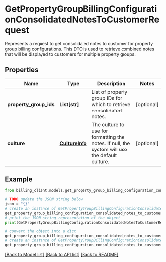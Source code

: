 # GetPropertyGroupBillingConfigurationConsolidatedNotesToCustomerRequest

Represents a request to get consolidated notes to customer for property group billing configurations.  This DTO is used to retrieve combined notes that will be displayed to customers for multiple property groups.

## Properties

Name | Type | Description | Notes
------------ | ------------- | ------------- | -------------
**property_group_ids** | **List[str]** | List of property group IDs for which to retrieve consolidated notes. | [optional] 
**culture** | [**CultureInfo**](CultureInfo.md) | The culture to use for formatting the notes. If null, the system will use the default culture. | [optional] 

## Example

```python
from billing_client.models.get_property_group_billing_configuration_consolidated_notes_to_customer_request import GetPropertyGroupBillingConfigurationConsolidatedNotesToCustomerRequest

# TODO update the JSON string below
json = "{}"
# create an instance of GetPropertyGroupBillingConfigurationConsolidatedNotesToCustomerRequest from a JSON string
get_property_group_billing_configuration_consolidated_notes_to_customer_request_instance = GetPropertyGroupBillingConfigurationConsolidatedNotesToCustomerRequest.from_json(json)
# print the JSON string representation of the object
print(GetPropertyGroupBillingConfigurationConsolidatedNotesToCustomerRequest.to_json())

# convert the object into a dict
get_property_group_billing_configuration_consolidated_notes_to_customer_request_dict = get_property_group_billing_configuration_consolidated_notes_to_customer_request_instance.to_dict()
# create an instance of GetPropertyGroupBillingConfigurationConsolidatedNotesToCustomerRequest from a dict
get_property_group_billing_configuration_consolidated_notes_to_customer_request_from_dict = GetPropertyGroupBillingConfigurationConsolidatedNotesToCustomerRequest.from_dict(get_property_group_billing_configuration_consolidated_notes_to_customer_request_dict)
```
[[Back to Model list]](../README.md#documentation-for-models) [[Back to API list]](../README.md#documentation-for-api-endpoints) [[Back to README]](../README.md)


